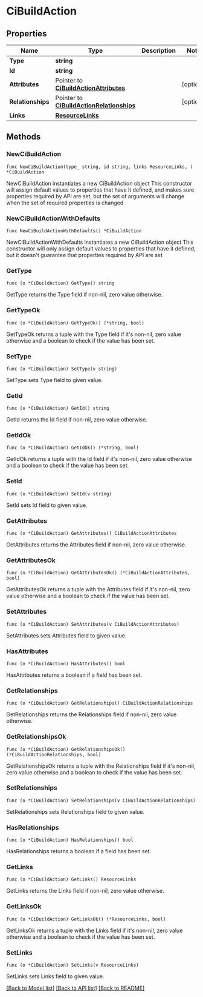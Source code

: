 # CiBuildAction

## Properties

Name | Type | Description | Notes
------------ | ------------- | ------------- | -------------
**Type** | **string** |  | 
**Id** | **string** |  | 
**Attributes** | Pointer to [**CiBuildActionAttributes**](CiBuildActionAttributes.md) |  | [optional] 
**Relationships** | Pointer to [**CiBuildActionRelationships**](CiBuildActionRelationships.md) |  | [optional] 
**Links** | [**ResourceLinks**](ResourceLinks.md) |  | 

## Methods

### NewCiBuildAction

`func NewCiBuildAction(type_ string, id string, links ResourceLinks, ) *CiBuildAction`

NewCiBuildAction instantiates a new CiBuildAction object
This constructor will assign default values to properties that have it defined,
and makes sure properties required by API are set, but the set of arguments
will change when the set of required properties is changed

### NewCiBuildActionWithDefaults

`func NewCiBuildActionWithDefaults() *CiBuildAction`

NewCiBuildActionWithDefaults instantiates a new CiBuildAction object
This constructor will only assign default values to properties that have it defined,
but it doesn't guarantee that properties required by API are set

### GetType

`func (o *CiBuildAction) GetType() string`

GetType returns the Type field if non-nil, zero value otherwise.

### GetTypeOk

`func (o *CiBuildAction) GetTypeOk() (*string, bool)`

GetTypeOk returns a tuple with the Type field if it's non-nil, zero value otherwise
and a boolean to check if the value has been set.

### SetType

`func (o *CiBuildAction) SetType(v string)`

SetType sets Type field to given value.


### GetId

`func (o *CiBuildAction) GetId() string`

GetId returns the Id field if non-nil, zero value otherwise.

### GetIdOk

`func (o *CiBuildAction) GetIdOk() (*string, bool)`

GetIdOk returns a tuple with the Id field if it's non-nil, zero value otherwise
and a boolean to check if the value has been set.

### SetId

`func (o *CiBuildAction) SetId(v string)`

SetId sets Id field to given value.


### GetAttributes

`func (o *CiBuildAction) GetAttributes() CiBuildActionAttributes`

GetAttributes returns the Attributes field if non-nil, zero value otherwise.

### GetAttributesOk

`func (o *CiBuildAction) GetAttributesOk() (*CiBuildActionAttributes, bool)`

GetAttributesOk returns a tuple with the Attributes field if it's non-nil, zero value otherwise
and a boolean to check if the value has been set.

### SetAttributes

`func (o *CiBuildAction) SetAttributes(v CiBuildActionAttributes)`

SetAttributes sets Attributes field to given value.

### HasAttributes

`func (o *CiBuildAction) HasAttributes() bool`

HasAttributes returns a boolean if a field has been set.

### GetRelationships

`func (o *CiBuildAction) GetRelationships() CiBuildActionRelationships`

GetRelationships returns the Relationships field if non-nil, zero value otherwise.

### GetRelationshipsOk

`func (o *CiBuildAction) GetRelationshipsOk() (*CiBuildActionRelationships, bool)`

GetRelationshipsOk returns a tuple with the Relationships field if it's non-nil, zero value otherwise
and a boolean to check if the value has been set.

### SetRelationships

`func (o *CiBuildAction) SetRelationships(v CiBuildActionRelationships)`

SetRelationships sets Relationships field to given value.

### HasRelationships

`func (o *CiBuildAction) HasRelationships() bool`

HasRelationships returns a boolean if a field has been set.

### GetLinks

`func (o *CiBuildAction) GetLinks() ResourceLinks`

GetLinks returns the Links field if non-nil, zero value otherwise.

### GetLinksOk

`func (o *CiBuildAction) GetLinksOk() (*ResourceLinks, bool)`

GetLinksOk returns a tuple with the Links field if it's non-nil, zero value otherwise
and a boolean to check if the value has been set.

### SetLinks

`func (o *CiBuildAction) SetLinks(v ResourceLinks)`

SetLinks sets Links field to given value.



[[Back to Model list]](../README.md#documentation-for-models) [[Back to API list]](../README.md#documentation-for-api-endpoints) [[Back to README]](../README.md)


